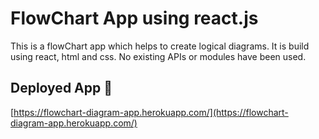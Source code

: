 # FlowChart App using react.js

This is a flowChart app which helps to create logical diagrams. It is build using react, html and css. No existing APIs or modules have been used.

## Deployed App 🚀

[https://flowchart-diagram-app.herokuapp.com/](https://flowchart-diagram-app.herokuapp.com/)

